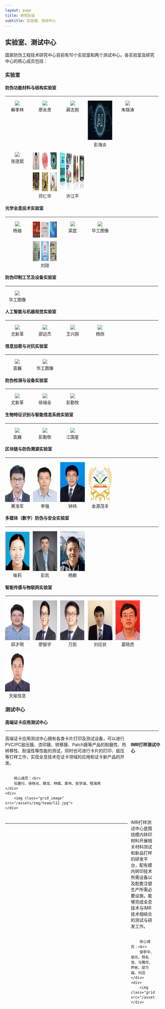 ```yaml
---
layout: page
title: 研究队伍
subtitle: 实验室、测试中心
---
```

<!--
 * @Author: Conghao Wong
 * @Date: 2023-03-11 16:50:45
 * @LastEditors: Conghao Wong
 * @LastEditTime: 2023-03-11 21:27:37
 * @Description: file content
 * @Github: https://cocoon2wong.github.io
 * Copyright 2023 Conghao Wong, All Rights Reserved.
-->

<style>
.t_grid {
    display: grid;
    grid-template-columns: 16% 16% 16% 16% 16%;
    grid-gap: 15px 2%;
    text-align: center;
}

.t_grid_twocolumns {
    display: grid;
    grid-template-columns: 80% 20%;
    grid-gap: 15px 2%;
    /* text-align: center; */
}

.grid_image {
    height: 130px;
}
</style>

## 实验室、测试中心

国家防伪工程技术研究中心目前有10个实验室和两个测试中心。各实验室及研究中心的核心成员包括：

<!-- 解孝林 http://chem.hust.edu.cn/info/1172/3081.htm
廖永贵 http://faculty.hust.edu.cn/liaoyonggui/zh_CN/index.htm
薛志刚 http://faculty.hust.edu.cn/Xue/zh_CN/index.htm
彭海炎 http://faculty.hust.edu.cn/penghaiyan/zh_CN/index.htm
朱锦涛 http://chem.hust.edu.cn/info/1172/3079.htm
张连斌 http://faculty.hust.edu.cn/zhanglianbin/zh_CN/index.htm
邓仁华 http://faculty.hust.edu.cn/dengrenhua/zh_CN/index.htm
许江平 http://faculty.hust.edu.cn/xujiangping1/zh_CN/index.htm
杨铀 http://eic.hust.edu.cn/professor/yangyou/
刘琼 http://eic.hust.edu.cn/professor/liuqiong/
梁昆 http://eic.hust.edu.cn/aprofessor/liangkun/
华工图像 https://www.hgimage.com
尤新革 http://bmal.hust.edu.cn/info/1005/1091.htm
邵远杰 http://bmal.hust.edu.cn/info/1005/1344.htm
王兴刚 http://faculty.hust.edu.cn/xwang/zh_CN/index.htm
杨欣 
袁巍 http://bmal.hust.edu.cn/info/1005/1057.htm
徐端全 http://bmal.hust.edu.cn/info/1005/1058.htm
彭勤牧 http://bmal.hust.edu.cn/info/1005/1092.htm
江国星 http://bmal.hust.edu.cn/info/1005/1104.htm
黄浩军 http://eic.hust.edu.cn/aprofessor/huanghaojun/index.html
李强 http://eic.hust.edu.cn/professor/liqiang/
钟祎 http://eic.hust.edu.cn/aprofessor/zhongyi/
金源茂丰 无
喻莉 http://eic.hust.edu.cn/professor/yuli/
彭凯 http://eic.hust.edu.cn/professor/pengkai/pengkai.html
杨鹏 http://eic.hust.edu.cn/aprofessor/yangpeng/index.html
邱才明 http://eic.hust.edu.cn/professor/qiucaiming/
廖振宇 http://eic.hust.edu.cn/aprofessor/liaozhenyu/
万凯 http://eic.hust.edu.cn/professor/wankai/
刘应状 http://eic.hust.edu.cn/professor/liuyingzhuang/index.htm
葛晓虎 http://eic.hust.edu.cn/professor/gexiaohu/index.html
天喻信息 http://www.whty.com.cn -->

### 实验室

#### 防伪功能材料与结构实验室

---

<div class="t_grid">
    <div>
        <img class="grid_image" src="/assets/img/team/l1.jpg">
        <br>解孝林
    </div>
    <div>
        <img class="grid_image" src="/assets/img/team/l2.jpg">
        <br>廖永贵
    </div>
    <div>
        <img class="grid_image" src="/assets/img/team/l3.jpg">
        <br>薛志刚
    </div>
    <div>
        <img class="grid_image" src="/assets/img/team/l4.jpg">
        <br>彭海炎
    </div>
    <div>
        <img class="grid_image" src="/assets/img/team/l5.jpg">
        <br>朱锦涛
    </div>
    <div>
        <img class="grid_image" src="/assets/img/team/l6.jpg">
        <br>张连斌
    </div>
    <div>
        <img class="grid_image" src="/assets/img/team/l7.png">
        <br>邓仁华
    </div>
    <div>
        <img class="grid_image" src="/assets/img/team/l8.png">
        <br>许江平
    </div>
</div>

#### 光学全息技术实验室

---

<div class="t_grid">
    <div>
        <img class="grid_image" src="/assets/img/team/l9.png">
        <br>杨铀
    </div>
    <div>
        <img class="grid_image" src="/assets/img/team/l10.png">
        <br>刘琼
    </div>
    <div>
        <img class="grid_image" src="/assets/img/team/l11.png">
        <br>梁昆
    </div>
    <div>
        <img class="grid_image" src="/assets/img/team/l12.jpg">
        <br>华工图像
    </div>
</div>

#### 防伪印制工艺及设备实验室

---

<div class="t_grid">
    <div>
        <img class="grid_image" src="/assets/img/team/l12.jpg">
        <br>华工图像
    </div>
</div>

#### 人工智能与机器视觉实验室

---

<div class="t_grid">
    <div>
        <img class="grid_image" src="/assets/img/team/l13.jpg">
        <br>尤新革
    </div>
    <div>
        <img class="grid_image" src="/assets/img/team/l14.jpg">
        <br>邵远杰
    </div>
    <div>
        <img class="grid_image" src="/assets/img/team/l15.png">
        <br>王兴刚
    </div>
    <div>
        <img class="grid_image" src="/assets/img/team/l16.png">
        <br>杨欣
    </div>
</div>

#### 信息加密与对抗实验室

---

<div class="t_grid">
    <div>
        <img class="grid_image" src="/assets/img/team/l17.jpg">
        <br>袁巍
    </div>
    <div>
        <img class="grid_image" src="/assets/img/team/l12.jpg">
        <br>华工图像
    </div>
</div>

#### 防伪检测与设备实验室

---

<div class="t_grid">
    <div>
        <img class="grid_image" src="/assets/img/team/l13.jpg">
        <br>尤新革
    </div>
    <div>
        <img class="grid_image" src="/assets/img/team/l18.jpg">
        <br>徐端全
    </div>
    <div>
        <img class="grid_image" src="/assets/img/team/l19.jpg">
        <br>彭勤牧
    </div>
</div>

#### 生物特征识别与智能信息系统实验室

---

<div class="t_grid">
    <div>
        <img class="grid_image" src="/assets/img/team/l17.jpg">
        <br>袁巍
    </div>
    <div>
        <img class="grid_image" src="/assets/img/team/l19.jpg">
        <br>彭勤牧
    </div>
    <div>
        <img class="grid_image" src="/assets/img/team/l20.jpg">
        <br>江国星
    </div>
</div>

#### 区块链与防伪溯源实验室

---

<div class="t_grid">
    <div>
        <img class="grid_image" src="/assets/img/team/l24.jpg">
        <br>黄浩军
    </div>
    <div>
        <img class="grid_image" src="/assets/img/team/l25.jpg">
        <br>李强
    </div>
    <div>
        <img class="grid_image" src="/assets/img/team/l26.jpg">
        <br>钟祎
    </div>
    <div>
        <img class="grid_image" src="/assets/img/team/l27.png">
        <br>金源茂丰
    </div>
</div>

#### 多媒体（数字）防伪与安全实验室

---

<div class="t_grid">
    <div>
        <img class="grid_image" src="/assets/img/team/l28.png">
        <br>喻莉
    </div>
    <div>
        <img class="grid_image" src="/assets/img/team/l30.png">
        <br>彭凯
    </div>
    <div>
        <img class="grid_image" src="/assets/img/team/l31.jpg">
        <br>杨鹏
    </div>
</div>

#### 智能传感与物联网实验室

---

<div class="t_grid">
    <div>
        <img class="grid_image" src="/assets/img/team/l32.jpg">
        <br>邱才明
    </div>
    <div>
        <img class="grid_image" src="/assets/img/team/l33.jpg">
        <br>廖振宇
    </div>
    <div>
        <img class="grid_image" src="/assets/img/team/l34.png">
        <br>万凯
    </div>
    <div>
        <img class="grid_image" src="/assets/img/team/l35.jpg">
        <br>刘应状
    </div>
    <div>
        <img class="grid_image" src="/assets/img/team/l36.png">
        <br>葛晓虎
    </div>
    <div>
        <img class="grid_image" src="/assets/img/team/l37.png">
        <br>天喻信息
    </div>
</div>

### 测试中心

#### 高端证卡应用测试中心

---

<div class="t_grid_twocolumns">
    <div>
        高端证卡应用测试中心拥有各类卡片打印及测试设备，可以进行PVC/PC层压膜、烫印膜、转移膜、Patch膜等产品的耐磨性、热转移性、耐温性等性能的测试，同时也可进行卡片的打印、层压等打样工作，实现全息技术在证卡领域的应用和证卡新产品的开发。<br><br>

        核心成员：<br>
        石建行、徐晓光、薛龙、林蝶、龚伟、张学诚、程海燕
    </div>
    <div>
        <img class="grid_image" src="/assets/img/team/l12.jpg">
    </div>
</div>

#### IMR打样测试中心

---

<div class="t_grid_twocolumns">
    <div>
        IMR打样测试中心是围绕模内转印材料开展相关材料测试和新品打样的研发平台，配有模内转印技术所需设备以及配套注塑生产所需必要设施，能够完成全息技术与IMR技术相结合的测试与研发工作。<br><br>

        核心成员：<br>
        邹李华、邹光、杨名浩、马雅玲、芦彬、邵万福、刘迅
    </div>
    <div>
        <img class="grid_image" src="/assets/img/team/l12.jpg">
    </div>
</div>


